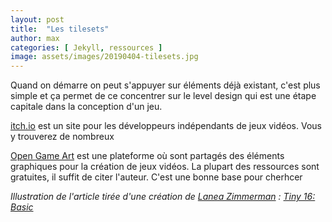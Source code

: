 ```yaml
---
layout: post
title:  "Les tilesets"
author: max
categories: [ Jekyll, ressources ]
image: assets/images/20190404-tilesets.jpg
---
```

Quand on démarre on peut s'appuyer sur éléments déjà existant, c'est plus simple et ça permet de ce concentrer sur le level design qui est une étape capitale dans la conception d'un jeu. 


[itch.io](https://itch.io/) est un site pour les développeurs indépendants de jeux vidéos. Vous y trouverez de nombreux 

[Open Game Art](https://opengameart.org/art-search-advanced?keys=&field_art_type_tid%5B%5D=9&sort_by=count&sort_order=DESC) est une plateforme où sont partagés des éléments graphiques pour la création de jeux vidéos. La plupart des ressources sont gratuites, il suffit de citer l'auteur. C'est une bonne base pour cherhcer 

*Illustration de l'article tirée d'une création de [Lanea Zimmerman](https://opengameart.org/users/sharm) : [Tiny 16: Basic](https://opengameart.org/content/tiny-16-basic)*
<!--stackedit_data:
eyJoaXN0b3J5IjpbLTM1Njc2NDQ0OSwyMDIwMjQzOTM2LC02NT
U0NDE5MjAsMTc0NjMyODQxMSwxNzY2NjA0MzY4LDIxNDU0NjM1
MzFdfQ==
-->